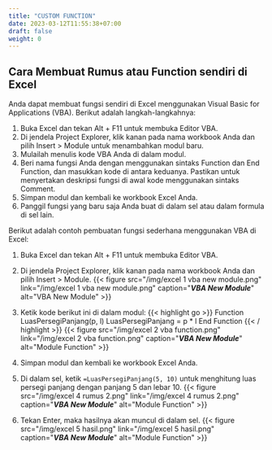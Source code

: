 ```yaml
---
title: "CUSTOM FUNCTION"
date: 2023-03-12T11:55:38+07:00
draft: false
weight: 0
---
```


## Cara Membuat Rumus atau Function sendiri di Excel

Anda dapat membuat fungsi sendiri di Excel menggunakan Visual Basic for Applications (VBA). Berikut adalah langkah-langkahnya:

1. Buka Excel dan tekan Alt + F11 untuk membuka Editor VBA.
2. Di jendela Project Explorer, klik kanan pada nama workbook Anda dan pilih Insert > Module untuk menambahkan modul baru.
3. Mulailah menulis kode VBA Anda di dalam modul.
4. Beri nama fungsi Anda dengan menggunakan sintaks Function dan End Function, dan masukkan kode di antara keduanya. Pastikan untuk menyertakan deskripsi fungsi di awal kode menggunakan sintaks Comment.
5. Simpan modul dan kembali ke workbook Excel Anda.
6. Panggil fungsi yang baru saja Anda buat di dalam sel atau dalam formula di sel lain.

Berikut adalah contoh pembuatan fungsi sederhana menggunakan VBA di Excel:

1. Buka Excel dan tekan Alt + F11 untuk membuka Editor VBA.
2. Di jendela Project Explorer, klik kanan pada nama workbook Anda dan pilih Insert > Module.
{{< figure src="/img/excel 1 vba new module.png" link="/img/excel 1 vba new module.png" caption="***VBA New Module***" alt="VBA New Module" >}}
3. Ketik kode berikut ini di dalam modul:
{{< highlight go >}}
Function LuasPersegiPanjang(p, l)
    LuasPersegiPanjang = p * l
End Function
{{< / highlight >}}
{{< figure src="/img/excel 2 vba function.png" link="/img/excel 2 vba function.png" caption="***VBA New Module***" alt="Module Function" >}}

4. Simpan modul dan kembali ke workbook Excel Anda.
5. Di dalam sel, ketik `=LuasPersegiPanjang(5, 10)` untuk menghitung luas persegi panjang dengan panjang 5 dan lebar 10.
{{< figure src="/img/excel 4 rumus 2.png" link="/img/excel 4 rumus 2.png" caption="***VBA New Module***" alt="Module Function" >}}
6. Tekan Enter, maka hasilnya akan muncul di dalam sel.
{{< figure src="/img/excel 5 hasil.png" link="/img/excel 5 hasil.png" caption="***VBA New Module***" alt="Module Function" >}}